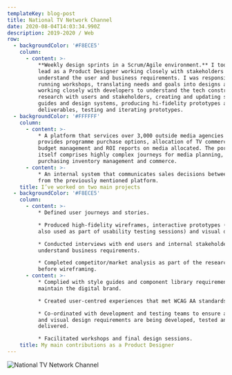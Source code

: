 ```yaml
---
templateKey: blog-post
title: National TV Network Channel
date: 2020-08-04T14:03:34.990Z
description: 2019-2020 / Web
row:
  - backgroundColor: '#F8ECE5'
    column:
      - content: >-
          **Weekly design sprints in a Scrum/Agile environment.** I took the
          lead as a Product Designer working closely with stakeholders to better
          understand the user and business requirements. I was responsible for
          running workshops, translating needs and goals into designs and flows,
          working closely with developers to understand the tech constraints,
          research with users and stakeholders, creating and updating style
          guides and design systems, producing hi-fidelity prototypes and
          deliverables, testing and iterating prototypes.
  - backgroundColor: '#FFFFFF'
    column:
      - content: >-
          * A platform that services over 3,000 outside media agencies and
          provides programme purchase options, allocation of TV commercials,
          budget management and ROI reports on media allocated. The portal
          itself comprises highly complex journeys for media planning,
          purchasing inventory management and commerce.
      - content: >-
          * An internal system that communicates sales decisions between teams
          from the previously mentioned platform.
    title: I’ve worked on two main projects
  - backgroundColor: '#F8ECE5'
    column:
      - content: >-
          * Defined user journeys and stories.

          * Produced high-fidelity wireframes, interactive prototypes (that were
          also used as part of usability testing sessions) and visual designs.

          * Conducted interviews with end users and internal stakeholders to
          understand business requirements.

          * Completed competitor/market analysis as part of the research phase
          before wireframing.
      - content: >-
          * Complied with style guides and component library requirements to
          maintain the digital brand.

          * Created user-centred experiences that met WCAG AA standards.

          * Co-ordinated with development and testing teams to ensure all UX/UI
          and visual design requirements are being developed, tested and
          delivered.

          * Facilitated workshops and final design sessions.
    title: My main contributions as a Product Designer
---
```

![National TV Network Channel](/img/screen_4.png)
